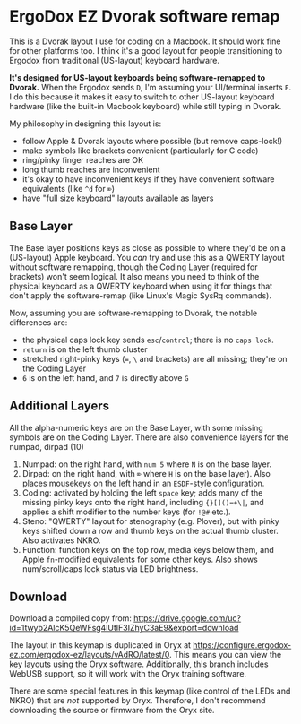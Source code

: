 # ErgoDox EZ Dvorak software remap

This is a Dvorak layout I use for coding on a Macbook.  It should work fine for other platforms too.  I think it's a good layout for people transitioning to Ergodox from traditional (US-layout) keyboard hardware.

**It's designed for US-layout keyboards being software-remapped to Dvorak.** When the Ergodox sends `D`, I'm assuming your UI/terminal inserts `E`.  I do this because it makes it easy to switch to other US-layout keyboard hardware (like the built-in Macbook keyboard) while still typing in Dvorak.

My philosophy in designing this layout is:

* follow Apple & Dvorak layouts where possible (but remove caps-lock!)
* make symbols like brackets convenient (particularly for C code)
* ring/pinky finger reaches are OK
* long thumb reaches are inconvenient
* it's okay to have inconvenient keys if they have convenient software equivalents (like `^d` for `⌦`)
* have "full size keyboard" layouts available as layers

## Base Layer

The Base layer positions keys as close as possible to where they'd be on a (US-layout) Apple keyboard.  You *can* try and use this as a QWERTY layout without software remapping, though the Coding Layer (required for brackets) won't seem logical.  It also means you need to think of the physical keyboard as a QWERTY keyboard when using it for things that don't apply the software-remap (like Linux's Magic SysRq commands).

Now, assuming you are software-remapping to Dvorak, the notable differences are:

* the physical caps lock key sends `esc`/`control`; there is no `caps lock`.
* `return` is on the left thumb cluster
* stretched right-pinky keys (`=`, `\` and brackets) are all missing; they're on the Coding Layer
* `6` is on the left hand, and `7` is directly above `G`

## Additional Layers

All the alpha-numeric keys are on the Base Layer, with some missing symbols are on the Coding Layer.  There are also convenience layers for the numpad, dirpad (10)

1. Numpad: on the right hand, with `num 5` where `N` is on the base layer.
2. Dirpad: on the right hand, with `⌦` where `H` is on the base layer).  Also places mousekeys on the left hand in an `ESDF`-style configuration.
4. Coding: activated by holding the left `space` key; adds many of the missing pinky keys onto the right hand, including `{}[]()=+\|`, and applies a shift modifier to the number keys (for `!@#` etc.).
5. Steno: "QWERTY" layout for stenography (e.g. Plover), but with pinky keys shifted down a row and thumb keys on the actual thumb cluster.  Also activates NKRO.
6. Function: function keys on the top row, media keys below them, and Apple `fn`-modified equivalents for some other keys.  Also shows num/scroll/caps lock status via LED brightness.

## Download

Download a compiled copy from: 
https://drive.google.com/uc?id=1twyb2AlcK5QeWFsg4lUtIF3IZhyC3aE9&export=download

The layout in this keymap is duplicated in Oryx at https://configure.ergodox-ez.com/ergodox-ez/layouts/vAdRO/latest/0.  This means you can view the key layouts using the Oryx software.  Additionally, this branch includes WebUSB support, so it will work with the Oryx training software.

There are some special features in this keymap (like control of the LEDs and NKRO) that are *not* supported by Oryx.  Therefore, I don't recommend downloading the source or firmware from the Oryx site.
